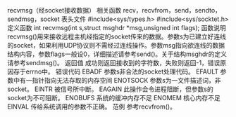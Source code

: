 recvmsg（经socket接收数据）
相关函数
recv，recvfrom，send，sendto，sendmsg，socket
表头文件
#include<sys/types.h>
#include<sys/socktet.h>
定义函数
int recvmsg(int s,struct msghdr *msg,unsigned int flags);
函数说明
recvmsg()用来接收远程主机经指定的socket传来的数据。参数s为已建立好连线的socket，如果利用UDP协议则不需经过连线操作。参数msg指向欲连线的数据结构内容，参数flags一般设0，详细描述请参考send()。关于结构msghdr的定义请参考sendmsg()。
返回值
成功则返回接收到的字符数，失败则返回-1，错误原因存于errno中。
错误代码
EBADF 参数s非合法的socket处理代码。
EFAULT 参数中有一指针指向无法存取的内存空间
ENOTSOCK 参数s为一文件描述词，非socket。
EINTR 被信号所中断。
EAGAIN 此操作会令进程阻断，但参数s的socket为不可阻断。
ENOBUFS 系统的缓冲内存不足
ENOMEM 核心内存不足
EINVAL 传给系统调用的参数不正确。
范例
参考recvfrom()。